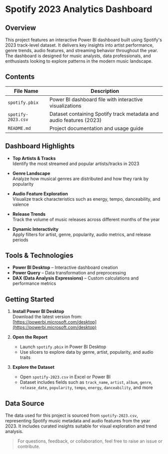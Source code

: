 # Spotify 2023 Analytics Dashboard

## Overview

This project features an interactive Power BI dashboard built using Spotify's 2023 track-level dataset. It delivers key insights into artist performance, genre trends, audio features, and streaming behavior throughout the year. The dashboard is designed for music analysts, data professionals, and enthusiasts looking to explore patterns in the modern music landscape.

## Contents

| File Name            | Description                                                          |
|----------------------|----------------------------------------------------------------------|
| `spotify.pbix`        | Power BI dashboard file with interactive visualizations             |
| `spotify-2023.csv`    | Dataset containing Spotify track metadata and audio features (2023) |
| `README.md`           | Project documentation and usage guide                               |

## Dashboard Highlights

- **Top Artists & Tracks**  
  Identify the most streamed and popular artists/tracks in 2023

- **Genre Landscape**  
  Analyze how musical genres are distributed and how they rank by popularity

- **Audio Feature Exploration**  
  Visualize track characteristics such as energy, tempo, danceability, and valence

- **Release Trends**  
  Track the volume of music releases across different months of the year

- **Dynamic Interactivity**  
  Apply filters for artist, genre, popularity, audio metrics, and release periods

## Tools & Technologies

- **Power BI Desktop** – Interactive dashboard creation  
- **Power Query** – Data transformation and preprocessing  
- **DAX (Data Analysis Expressions)** – Custom calculations and performance metrics

## Getting Started

1. **Install Power BI Desktop**  
   Download the latest version from: [https://powerbi.microsoft.com/desktop](https://powerbi.microsoft.com/desktop)

2. **Open the Report**  
   - Launch `spotify.pbix` in Power BI Desktop  
   - Use slicers to explore data by genre, artist, popularity, and audio traits

3. **Explore the Dataset**  
   - Open `spotify-2023.csv` in Excel or Power BI  
   - Dataset includes fields such as `track_name`, `artist`, `album`, `genre`, `release_date`, `popularity`, `tempo`, `energy`, `danceability`, and more

## Data Source

The data used for this project is sourced from `spotify-2023.csv`, representing Spotify music metadata and audio features from the year 2023. It includes curated insights suitable for visual exploration and trend analysis.

> For questions, feedback, or collaboration, feel free to raise an issue or contribute.
